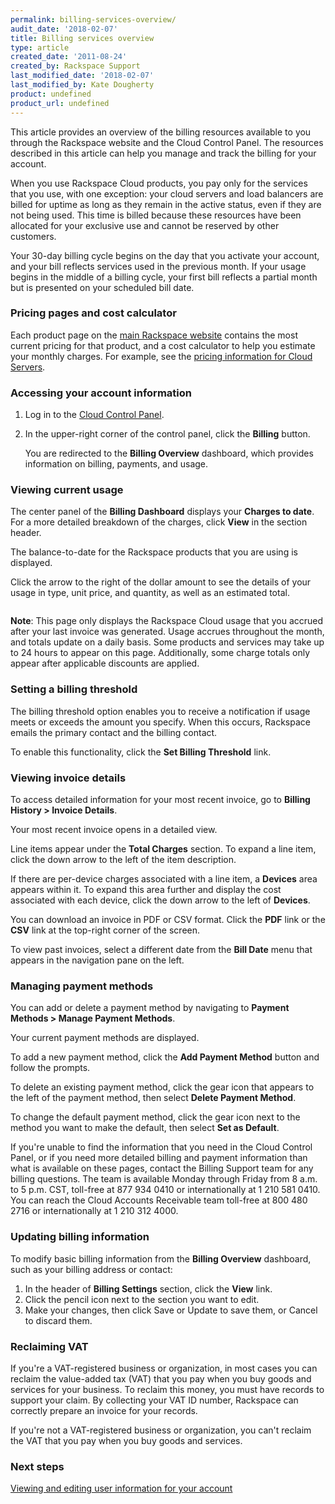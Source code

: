 ```yaml
---
permalink: billing-services-overview/
audit_date: '2018-02-07'
title: Billing services overview
type: article
created_date: '2011-08-24'
created_by: Rackspace Support
last_modified_date: '2018-02-07'
last_modified_by: Kate Dougherty
product: undefined
product_url: undefined
---
```


This article provides an overview of the billing resources available to you through the Rackspace website and the Cloud Control Panel. The resources described in this article can help you manage and track the billing for your account.

When you use Rackspace Cloud products, you pay only for the services that you use, with one exception: your cloud servers and load balancers are billed for uptime as long as they remain in the active status, even if they are not being used. This time is billed because these resources have been allocated for your exclusive use and cannot be reserved by other customers.

Your 30-day billing cycle begins on the day that you activate your account, and your bill reflects services used in the previous month. If your usage begins in the middle of a billing cycle, your first bill reflects a partial month but is presented on your scheduled bill date.

### Pricing pages and cost calculator

Each product page on the [main Rackspace website](https://www.rackspace.com/) contains the most current pricing for that product, and a cost calculator to help you estimate your monthly charges. For example, see the [pricing information for Cloud Servers](https://www.rackspace.com/cloud/servers/pricing).

### Accessing your account information

1. Log in to the [Cloud Control Panel](https://mycloud.rackspace.com/).

2. In the upper-right corner of the control panel, click the **Billing**
   button.

    You are redirected to the **Billing Overview** dashboard, which provides information on billing, payments, and usage.

### Viewing current usage

The center panel of the **Billing Dashboard** displays your **Charges to date**. For a more detailed breakdown of the charges, click **View** in the section header.

The balance-to-date for the Rackspace products that you are using is displayed.

Click the arrow to the right of the dollar amount to see the details of your usage in type, unit price, and quantity, as well as an estimated total.

<img src="{% asset_path general/billing-services-overview/chargestodate.png %}" alt="" />

**Note**: This page only displays the Rackspace Cloud usage that you accrued
after your last invoice was generated. Usage accrues throughout the month, and
totals update on a daily basis. Some products and services may take up to 24 hours to appear on this page. Additionally, some charge totals only appear after applicable discounts are applied.

### Setting a billing threshold

The billing threshold option enables you to receive a notification if usage
meets or exceeds the amount you specify. When this occurs, Rackspace emails
the primary contact and the billing contact.

To enable this functionality, click the **Set Billing Threshold** link.

### Viewing invoice details

To access detailed information for your most recent invoice, go to **Billing
History > Invoice Details**.

Your most recent invoice opens in a detailed view.

Line items appear under the **Total Charges** section. To expand a line item,
click the down arrow to the left of the item description.

If there are per-device charges associated with a line item, a **Devices**
area appears within it. To expand this area further and display the cost
associated with each device, click the down arrow to the left of **Devices**.

You can download an invoice in PDF or CSV format. Click the **PDF** link or the
**CSV** link at the top-right corner of the screen.

To view past invoices, select a different date from the **Bill Date** menu
that appears in the navigation pane on the left.

### Managing payment methods

You can add or delete a payment method by navigating to **Payment Methods >
Manage Payment Methods**.

Your current payment methods are displayed.

To add a new payment method, click the **Add Payment Method** button and
follow the prompts.

To delete an existing payment method, click the gear icon that appears to the
left of the payment method, then select **Delete Payment Method**.

To change the default payment method, click the gear icon next to the method
you want to make the default, then select **Set as Default**.

If you're unable to find the information that you need in the Cloud Control
Panel, or if you need more detailed billing and payment information than what
is available on these pages, contact the Billing Support team for any billing
questions. The team is available Monday through Friday from 8 a.m. to 5 p.m.
CST, toll-free at 877 934 0410 or internationally at 1 210 581 0410. You can
reach the Cloud Accounts Receivable team toll-free at 800 480 2716 or
internationally at 1 210 312 4000.

### Updating billing information

To modify basic billing information from the **Billing Overview** dashboard,
such as your billing address or contact:

1. In the header of **Billing Settings** section, click the **View** link.
2. Click the pencil icon next to the section you want to edit.
3. Make your changes, then click Save or Update to save them, or Cancel to
   discard them.

### Reclaiming VAT

If you're a VAT-registered business or organization, in most cases you can reclaim the value-added tax (VAT) that you pay when you buy goods and services for your business. To reclaim this money, you must have records to support your claim. By collecting your VAT ID number, Rackspace can correctly prepare an invoice for your records.

If you're not a VAT-registered business or organization, you can't reclaim the VAT that you pay when you buy goods and services.

### Next steps
[Viewing and editing user information for your account ](/how-to/viewing-and-editing-user-information-for-your-account)
